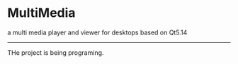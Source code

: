 # MultiMedia
a multi media player and viewer for desktops based on Qt5.14

---
THe project is being programing.
